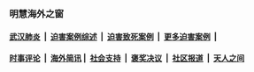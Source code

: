 
### 明慧海外之窗

####  [武汉肺炎](indexes/365.md?t=01210300) &nbsp;|&nbsp;  [迫害案例综述](indexes/328.md?t=01210300) &nbsp;|&nbsp; [迫害致死案例](indexes/277.md?t=01210300)  &nbsp;|&nbsp; [更多迫害案例](indexes/81.md?t=01210300)  &nbsp;|&nbsp; 
####  [时事评论](indexes/251.md?t=01210300) &nbsp;|&nbsp; [海外简讯](indexes/245.md?t=01210300)&nbsp;|&nbsp;  [社会支持](indexes/140.md?t=01210300) &nbsp;|&nbsp; [褒奖决议](indexes/282.md?t=01210300) &nbsp;|&nbsp; [社区报道](indexes/91.md?t=01210300)  &nbsp;|&nbsp; [天人之间](indexes/78.md?t=01210300) 

